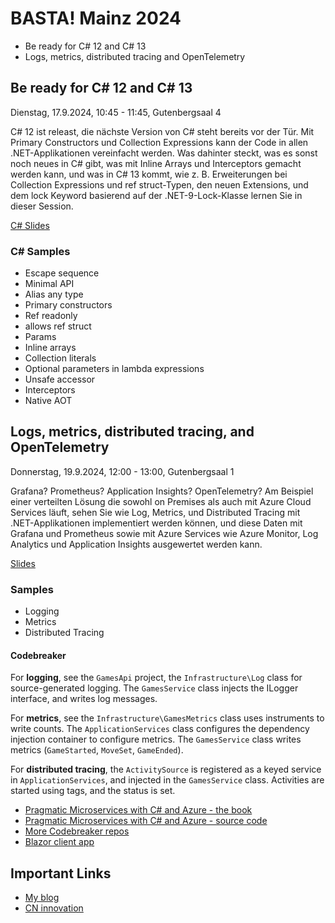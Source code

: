 # BASTA! Mainz 2024

* Be ready for C# 12 and C# 13
* Logs, metrics, distributed tracing and OpenTelemetry

## Be ready for C# 12 and C# 13

Dienstag, 17.9.2024, 10:45 - 11:45, Gutenbergsaal 4

C# 12 ist releast, die nächste Version von C# steht bereits vor der Tür. Mit Primary Constructors und Collection Expressions kann der Code in allen .NET-Applikationen vereinfacht werden. Was dahinter steckt, was es sonst noch neues in C# gibt, was mit Inline Arrays und Interceptors gemacht werden kann, und was in C# 13 kommt, wie z. B. Erweiterungen bei Collection Expressions und ref struct-Typen, den neuen Extensions, und dem lock Keyword basierend auf der .NET-9-Lock-Klasse lernen Sie in dieser Session.

[C# Slides](slides/CSharp.pdf)

### C# Samples

- Escape sequence
- Minimal API
- Alias any type
- Primary constructors
- Ref readonly
- allows ref struct
- Params
- Inline arrays
- Collection literals
- Optional parameters in lambda expressions
- Unsafe accessor
- Interceptors
- Native AOT

## Logs, metrics, distributed tracing, and OpenTelemetry

Donnerstag, 19.9.2024, 12:00 - 13:00, Gutenbergsaal 1

Grafana? Prometheus? Application Insights? OpenTelemetry? Am Beispiel einer verteilten Lösung die sowohl on Premises als auch mit Azure Cloud Services läuft, sehen Sie wie Log, Metrics, und Distributed Tracing mit .NET-Applikationen implementiert werden können, und diese Daten mit Grafana und Prometheus sowie mit Azure Services wie Azure Monitor, Log Analytics und Application Insights ausgewertet werden kann.

[Slides](slides/telemetry.pdf)

### Samples

- Logging
- Metrics
- Distributed Tracing

#### Codebreaker

For **logging**, see the `GamesApi` project, the `Infrastructure\Log` class for source-generated logging. The `GamesService` class injects the ILogger interface, and writes log messages.

For **metrics**, see the `Infrastructure\GamesMetrics` class uses instruments to write counts. The `ApplicationServices` class configures the dependency injection container to configure metrics. The `GamesService` class writes metrics (`GameStarted`, `MoveSet`, `GameEnded`).

For **distributed tracing**, the `ActivitySource` is registered as a keyed service in `ApplicationServices`, and injected in the `GamesService` class. Activities are started using tags, and the status is set.

- [Pragmatic Microservices with C# and Azure - the book](https://www.packtpub.com/en-us/product/pragmatic-microservices-with-c-and-azure-9781835088296)
- [Pragmatic Microservices with C# and Azure - source code](https://github.com/PacktPublishing/Pragmatic-Microservices-with-CSharp-and-Azure)
- [More Codebreaker repos](https://github.com/codebreakerapp)
- [Blazor client app](https://blazor.codebreaker.app)

## Important Links

- [My blog](https://csharp.christiannagel.com)
- [CN innovation](https://www.cninnovation.com)
